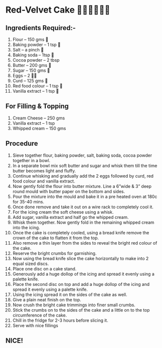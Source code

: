 # Red-Velvet Cake 🍰🍰🍰🍰🍰🍰
## Ingredients Required:-
1. Flour – 150 gms 🍚
1. Baking powder – 1 tsp  🍚
1. Salt – a pinch 🧂
1. Baking soda – 1tsp 🍚
1. Cocoa powder – 2 tbsp
1. Butter – 200 gms 🧈
1. Sugar – 150 gms 🍚
1. Eggs – 2  🥚🥚
1. Curd – 125 gms 🍚
1. Red food colour – 1 tsp 🔴
1. Vanilla extract – 1 tsp 🍚
## For Filling & Topping
1. Cream Cheese – 250 gms
1. Vanilla extract – 1 tsp
1. Whipped cream – 150 gms

## Procedure
1. Sieve together flour, baking powder, salt, baking soda, cocoa powder together in a bowl.
1. In a separate bowl mix soft butter and sugar and whisk them till the time butter becomes light and fluffy.
1. Continue whisking and gradually add the 2 eggs followed by curd, red food colour and vanilla extract.
1. Now gently fold the flour into butter mixture. Line a 6”wide & 3” deep round mould with butter paper on the
bottom and sides.
1. Pour the mixture into the mould and bake it in a pre heated oven at 180c for 35-40 mins.
1. Once done remove and take it out on a wire rack to completely cool it.
1. For the icing cream the soft cheese using a whisk. 
1. Add sugar, vanilla extract and half go the whipped cream. 
1. Whisk them together. Now gently fold in the remaining whipped cream into the icing.
1. Once the cake is completely cooled, using a bread knife remove the crown of the cake to flatten it from the top.
1. Also remove a thin layer from the sides to reveal the bright red colour of the cake.
1. Reserve the bright crumbs for garnishing.
1. Now using the bread knife slice the cake horizontally to make into 2 equal sized discs. 
1. Place one disc on a cake stand.
1. Generously add a huge dollop of the icing and spread it evenly using a palette knife. 
1. Place the second disc on top and add a huge dollop of the icing and spread it evenly using a palette knife. 
1. Using the icing spread it on the sides of the cake as well.
1. Give a plain neat finish on the top. 
1. Now crush the bright cake trimmings into finer small crumbs.
1. Stick the crumbs on to the sides of the cake and a little on to the top circumference of the cake. 
1. Chill in the fridge for 2-3 hours before slicing it.
1. Serve with nice fillings
 
## NICE!
